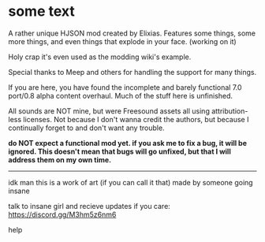 # some text

A rather unique HJSON mod created by Elixias. Features some things, some more things, and even things that explode in your face. (working on it)

Holy crap it's even used as the modding wiki's example.

Special thanks to Meep and others for handling the support for many things.

If you are here, you have found the incomplete and barely functional 7.0 port/0.8 alpha content overhaul. Much of the stuff here is unfinished.

All sounds are NOT mine, but were Freesound assets all using attribution-less licenses. Not because I don't wanna credit the authors, but because I continually forget to and don't want any trouble. 

**do NOT expect a functional mod yet. if you ask me to fix a bug, it will be ignored. This doesn't mean that bugs will go unfixed, but that I will address them on my own time.** 

---



















idk man this is a work of art (if you can call it that) made by someone going insane

talk to insane girl and recieve updates if you care: https://discord.gg/M3hm5z6nm6









































help
